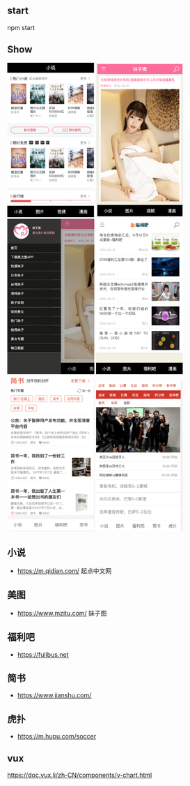 ## start

npm start

## Show

<p>
<img src='./md/story.png' width="200"/> <img src='./md/picture.png' width="200"/> <img src='./md/picture-v1.png' width="200"/> <img src='./md/fuliba.png' width="200"/> <img src='./md/jianshu.png' width="200"/> <img src='./md/hupu.png' width="200"/>
</p>

## 小说

-   https://m.qidian.com/ 起点中文网

## 美图

-   https://www.mzitu.com/ 妹子图

## 福利吧

-   https://fulibus.net

## 简书

-   https://www.jianshu.com/

## 虎扑

-   https://m.hupu.com/soccer

## vux

https://doc.vux.li/zh-CN/components/v-chart.html
